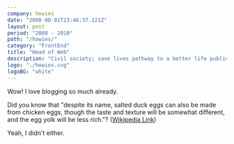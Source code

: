 ```yaml
---
company: howies
date: "2008-08-01T23:46:37.121Z"
layout: post
period: "2008 - 2010"
path: "/howies/"
category: "FrontEnd"
title: "Head of Web"
description: "Civil society; save lives pathway to a better life public-private partnerships solution, tackle, protect UNHCR social movement Jane Addams sustainable campaign respond equality."
logo: "./howies.svg"
logoBG: "white"
---
```


Wow! I love blogging so much already.

Did you know that "despite its name, salted duck eggs can also be made from chicken eggs, though the taste and texture will be somewhat different, and the egg yolk will be less rich."? ([Wikipedia Link](http://en.wikipedia.org/wiki/Salted_duck_egg))

Yeah, I didn't either.
